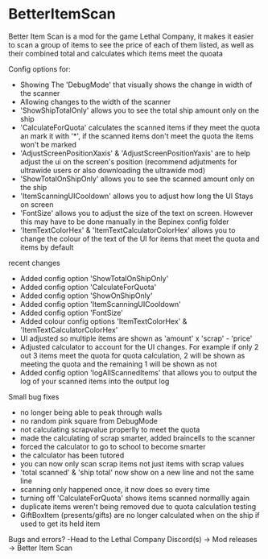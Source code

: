 # BetterItemScan

Better Item Scan is a mod for the game Lethal Company, it makes it easier to scan a group of items to see the price of each of them listed, as well as their combined total and calculates which items meet the quoata

Config options for:

- Showing The 'DebugMode' that visually shows the change in width of the scanner 
- Allowing changes to the width of the scanner
- 'ShowShipTotalOnly' allows you to see the total ship amount only on the ship
- 'CalculateForQuota' calculates the scanned items if they meet the quota an mark it with '*', if the scanned items don't meet the quota the items won't be marked
- 'AdjustScreenPositionXaxis' & 'AdjustScreenPositionYaxis' are to help adjust the ui on the screen's position (recommend adjutments for ultrawide users or also downloading the ultrawide mod)
- 'ShowTotalOnShipOnly' allows you to see the scanned amount only on the ship
- 'ItemScanningUICooldown' allows you to adjust how long the UI Stays on screen
- 'FontSize' allows you to adjust the size of the text on screen. However this may have to be done manually in the Bepinex config folder
- 'ItemTextColorHex' & 'ItemTextCalculatorColorHex' allows you to change the colour of the text of the UI for items that meet the quota and items by default

recent changes
- Added config option 'ShowTotalOnShipOnly'
- Added config option 'CalculateForQuota'
- Added config option 'ShowOnShipOnly'
- Added config option 'ItemScanningUICooldown'
- Added config option 'FontSize'
- Added colour config options 'ItemTextColorHex' & 'ItemTextCalculatorColorHex'
- UI adjusted so multiple items are shown as 'amount' x 'scrap' - 'price'
- Adjusted calculator to account for the UI changes. For example if only 2 out 3 items meet the quota for quota calculation, 2 will be shown as meeting the quota and the remaining 1 will be shown as not
- Added config option 'logAllScannedItems' that allows you to output the log of your scanned items into the output log

Small bug fixes
- no longer being able to peak through walls
- no random pink square from DebugMode
- not calculating scrapvalue properlly to meet the quota
- made the calculating of scrap smarter, added braincells to the scanner
- forced the calculator to go to school to become smarter
- the calculator has been tutored
- you can now only scan scrap items not just items with scrap values
- 'total scanned' & 'ship total' now show on a new line and not the same line
- scanning only happened once, it now does so every time
- turning off 'CalculateForQuota' shows items scanned normallly again
- duplicate items weren't being removed due to quota calculation testing
- GiftBoxItem (presents/gifts) are no longer calculated when on the ship if used to get its held item

Bugs and errors? 
-Head to the Lethal Company Discord(s) -> Mod releases -> Better Item Scan

